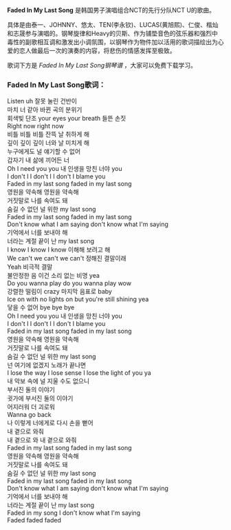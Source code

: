 

**Faded In My Last Song** 是韩国男子演唱组合NCT的先行分队NCT U的歌曲。

具体是由泰一、JOHNNY、悠太、TEN(李永钦)、LUCAS(黄旭熙)、仁俊、楷灿和志晟参与演唱的。钢琴旋律和Heavy的贝斯、作为铺垫音色的弦乐器和强烈中毒性的副歌相互调和激发出小调氛围，以钢琴作为物件加以活用的歌词描绘出为心爱的恋人做最后一次的演奏的内容，将悲伤的情感发挥至极致。

歌词下方是 _Faded In My Last Song钢琴谱_ ，大家可以免费下载学习。

### Faded In My Last Song歌词：

Listen uh 잘못 눌린 건반이  
마치 너 같아 바뀐 곡의 분위기  
회색빛 단조 your eyes your breath 들뜬 손짓  
Right now right now  
비틀 비틀 비틀 잔뜩 날 취하게 해  
깊이 깊이 깊이 너와 날 미치게 해  
누구에게도 널 얘기할 수 없어  
갑자기 내 삶에 끼어든 너  
Oh I need you you 내 인생을 망친 너야 you  
I don't I I don't I I don't I blame you  
Faded in my last song faded in my last song  
영원을 약속해 영원을 약속해  
거짓말로 나를 속여도 돼  
숨길 수 없던 널 위한 my last song  
Faded in my last song faded in my last song  
Don't know what I am saying don't know what I'm saying  
기억에서 너를 보내야 해  
너라는 계절 끝이 난 my last song  
I know I know I know 이해해 보려고 해  
We can't we can't we can't 정해진 결말이래  
Yeah 비극적 결말  
불안정한 음 이건 소리 없는 비명 yea  
Do you wanna play do you wanna play wow  
강렬한 떨림이 crazy 마지막 음표로 baby  
Ice on with no lights on but you're still shining yea  
닿을 수 없어 bye bye bye  
Oh I need you you 내 인생을 망친 너야 you  
I don't I I don't I I don't I blame you  
Faded in my last song faded in my last song  
영원을 약속해 영원을 약속해  
거짓말로 나를 속여도 돼  
숨길 수 없던 널 위한 my last song  
넌 여기에 없겠지 노래가 끝나면  
I lose the way I lose sense I lose the light of you ya  
내 악보 속에 널 지울 수도 없으니  
부서진 둘의 이야기  
귓가에 부서진 둘의 이야기  
어지러워 더 괴로워  
Wanna go back  
나 이렇게 너에게로 다시 손을 뻗어  
내 곁으로 와줘  
내 곁으로 와 내 곁으로 와줘  
Faded in my last song faded in my last song  
영원을 약속해 영원을 약속해  
거짓말로 나를 속여도 돼  
숨길 수 없던 널 위한 my last song  
Faded in my last song faded in my last song  
Don't know what I am saying don't know what I'm saying  
기억에서 너를 보내야 해  
너라는 계절 끝이 난 my last song  
Faded in my song I don't know what I'm saying  
Faded faded faded

